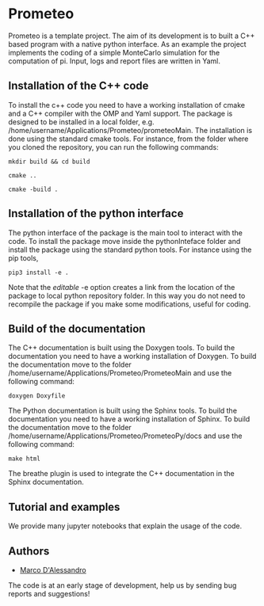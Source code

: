 # Prometeo
Prometeo is a template project. The aim of its development is to built a C++ based program with a native python interface. 
As an example the project implements the coding of a simple MonteCarlo simulation for the computation of pi.
Input, logs and report files are written in Yaml.

## Installation of the C++ code
To install the c++ code you need to have a working installation of cmake and a C++ compiler with the OMP and Yaml support.
The package is designed to be installed in a local folder, e.g. /home/username/Applications/Prometeo/prometeoMain.
The installation is done using the standard cmake tools. For instance, from the folder where you cloned the repository,
you can run the following commands:

    mkdir build && cd build

    cmake ..

    cmake -build .

## Installation of the python interface 
The python interface of the package is the main tool to interact with the code.
To install the package move inside the pythonInteface folder and install the package using the standard python tools.
For instance using the pip tools,

    pip3 install -e .

Note that the _editable_ -e option creates a link from the location of the package to local python repository folder.
In this way you do not need to recompile the package if you make some modifications, useful for coding.

## Build of the documentation
The C++ documentation is built using the Doxygen tools. To build the documentation you need to have a working installation of Doxygen.
To build the documentation move to the folder /home/username/Applications/Prometeo/PrometeoMain and use the following command:

    doxygen Doxyfile


The Python documentation is built using the Sphinx tools. To build the documentation you need to have a working installation of Sphinx.
To build the documentation move to the folder /home/username/Applications/Prometeo/PrometeoPy/docs and use the following command:

    make html

The breathe plugin is used to integrate the C++ documentation in the Sphinx documentation. 

## Tutorial and examples
We provide many jupyter notebooks that explain the usage of the code.

## Authors
- [Marco D'Alessandro](https://github.com/marcodalessandro76/)

The code is at an early stage of development, help us by sending bug reports and suggestions!

